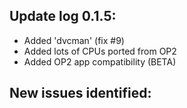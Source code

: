 ## Update log 0.1.5:
* Added 'dvcman' (fix #9)
* Added lots of CPUs ported from OP2
* Added OP2 app compatibility (BETA)
## New issues identified:

